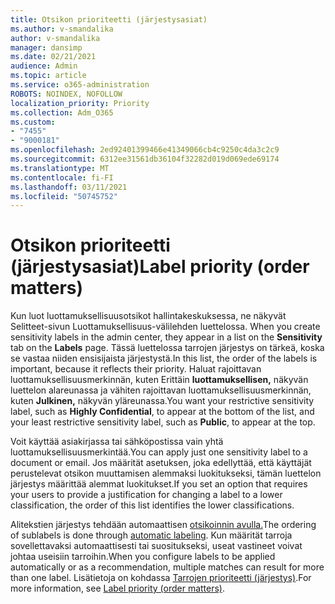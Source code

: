 ```yaml
---
title: Otsikon prioriteetti (järjestysasiat)
ms.author: v-smandalika
author: v-smandalika
manager: dansimp
ms.date: 02/21/2021
audience: Admin
ms.topic: article
ms.service: o365-administration
ROBOTS: NOINDEX, NOFOLLOW
localization_priority: Priority
ms.collection: Adm_O365
ms.custom:
- "7455"
- "9000181"
ms.openlocfilehash: 2ed92401399466e41349066cb4c9250c4da3c2c9
ms.sourcegitcommit: 6312ee31561db36104f32282d019d069ede69174
ms.translationtype: MT
ms.contentlocale: fi-FI
ms.lasthandoff: 03/11/2021
ms.locfileid: "50745752"
---
```

# <a name="label-priority-order-matters"></a><span data-ttu-id="c1a8b-102">Otsikon prioriteetti (järjestysasiat)</span><span class="sxs-lookup"><span data-stu-id="c1a8b-102">Label priority (order matters)</span></span>

<span data-ttu-id="c1a8b-103">Kun luot luottamuksellisuusotsikot hallintakeskuksessa, ne näkyvät  Selitteet-sivun Luottamuksellisuus-välilehden luettelossa. </span><span class="sxs-lookup"><span data-stu-id="c1a8b-103">When you create sensitivity labels in the admin center, they appear in a list on the **Sensitivity** tab on the **Labels** page.</span></span> <span data-ttu-id="c1a8b-104">Tässä luettelossa tarrojen järjestys on tärkeä, koska se vastaa niiden ensisijaista järjestystä.</span><span class="sxs-lookup"><span data-stu-id="c1a8b-104">In this list, the order of the labels is important, because it reflects their priority.</span></span> <span data-ttu-id="c1a8b-105">Haluat rajoittavan luottamuksellisuusmerkinnän, kuten Erittäin **luottamuksellisen,** näkyvän luettelon alareunassa ja vähiten rajoittavan luottamuksellisuusmerkinnän, kuten **Julkinen,** näkyvän yläreunassa.</span><span class="sxs-lookup"><span data-stu-id="c1a8b-105">You want your restrictive sensitivity label, such as **Highly Confidential**, to appear at the bottom of the list, and your least restrictive sensitivity label, such as **Public**, to appear at the top.</span></span>

<span data-ttu-id="c1a8b-106">Voit käyttää asiakirjassa tai sähköpostissa vain yhtä luottamuksellisuusmerkintää.</span><span class="sxs-lookup"><span data-stu-id="c1a8b-106">You can apply just one sensitivity label to a document or email.</span></span> <span data-ttu-id="c1a8b-107">Jos määrität asetuksen, joka edellyttää, että käyttäjät perustelevat otsikon muuttamisen alemmaksi luokitukseksi, tämän luettelon järjestys määrittää alemmat luokitukset.</span><span class="sxs-lookup"><span data-stu-id="c1a8b-107">If you set an option that requires your users to provide a justification for changing a label to a lower classification, the order of this list identifies the lower classifications.</span></span>

<span data-ttu-id="c1a8b-108">Alitekstien järjestys tehdään automaattisen [otsikoinnin avulla.](https://docs.microsoft.com/microsoft-365/compliance/apply-sensitivity-label-automatically)</span><span class="sxs-lookup"><span data-stu-id="c1a8b-108">The ordering of sublabels is done through [automatic labeling](https://docs.microsoft.com/microsoft-365/compliance/apply-sensitivity-label-automatically).</span></span> <span data-ttu-id="c1a8b-109">Kun määrität tarroja sovellettavaksi automaattisesti tai suositukseksi, useat vastineet voivat johtaa useisiin tarroihin.</span><span class="sxs-lookup"><span data-stu-id="c1a8b-109">When you configure labels to be applied automatically or as a recommendation, multiple matches can result for more than one label.</span></span> <span data-ttu-id="c1a8b-110">Lisätietoja on kohdassa [Tarrojen prioriteetti (järjestys)](https://docs.microsoft.com/microsoft-365/compliance/sensitivity-labels).</span><span class="sxs-lookup"><span data-stu-id="c1a8b-110">For more information, see [Label priority (order matters)](https://docs.microsoft.com/microsoft-365/compliance/sensitivity-labels).</span></span>
